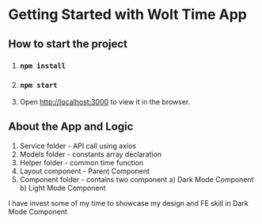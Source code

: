 # Getting Started with Wolt Time App

## How to start the project

1. ### `npm install`
2. ### `npm start`
3. Open [http://localhost:3000](http://localhost:3000) to view it in the browser.


## About the App and Logic

1) Service folder - API call using axios
2) Models folder - constants array declaration
3) Helper folder - common time function
3) Layout component - Parent Component
4) Component folder - contains two component
       a) Dark Mode Component
       b) Light Mode Component



I have invest some of my time to showcase my design and FE skill in Dark Mode Component